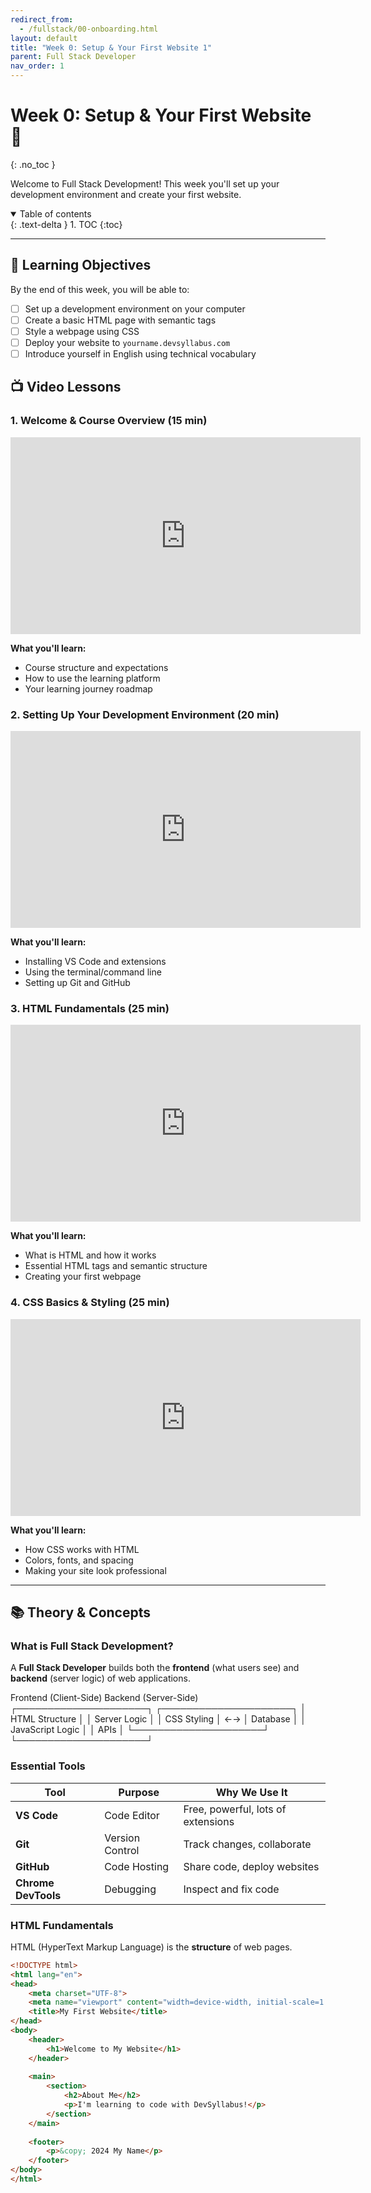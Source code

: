 ```yaml
---
redirect_from:
  - /fullstack/00-onboarding.html
layout: default
title: "Week 0: Setup & Your First Website 1"
parent: Full Stack Developer
nav_order: 1
---
```


# Week 0: Setup & Your First Website 🌱
{: .no_toc }

Welcome to Full Stack Development! This week you'll set up your development environment and create your first website.

<details open markdown="block">
  <summary>
    Table of contents
  </summary>
  {: .text-delta }
1. TOC
{:toc}
</details>

---

## 🎯 Learning Objectives

By the end of this week, you will be able to:
- [ ] Set up a development environment on your computer
- [ ] Create a basic HTML page with semantic tags
- [ ] Style a webpage using CSS
- [ ] Deploy your website to `yourname.devsyllabus.com`
- [ ] Introduce yourself in English using technical vocabulary

## 📺 Video Lessons

### 1. Welcome & Course Overview (15 min)
<iframe width="560" height="315" src="https://www.youtube.com/embed/VIDEO_ID_WEEK0_INTRO" title="Full Stack Week 0 - Introduction" frameborder="0" allowfullscreen></iframe>

**What you'll learn:**
- Course structure and expectations
- How to use the learning platform
- Your learning journey roadmap

### 2. Setting Up Your Development Environment (20 min)
<iframe width="560" height="315" src="https://www.youtube.com/embed/VIDEO_ID_SETUP" title="Development Environment Setup" frameborder="0" allowfullscreen></iframe>

**What you'll learn:**
- Installing VS Code and extensions
- Using the terminal/command line
- Setting up Git and GitHub

### 3. HTML Fundamentals (25 min)
<iframe width="560" height="315" src="https://www.youtube.com/embed/VIDEO_ID_HTML" title="HTML Fundamentals" frameborder="0" allowfullscreen></iframe>

**What you'll learn:**
- What is HTML and how it works
- Essential HTML tags and semantic structure
- Creating your first webpage

### 4. CSS Basics & Styling (25 min)
<iframe width="560" height="315" src="https://www.youtube.com/embed/VIDEO_ID_CSS" title="CSS Basics" frameborder="0" allowfullscreen></iframe>

**What you'll learn:**
- How CSS works with HTML
- Colors, fonts, and spacing
- Making your site look professional

---

## 📚 Theory & Concepts

### What is Full Stack Development?

A **Full Stack Developer** builds both the **frontend** (what users see) and **backend** (server logic) of web applications.

Frontend (Client-Side)          Backend (Server-Side)
┌─────────────────────┐        ┌─────────────────────┐
│   HTML Structure    │        │   Server Logic      │
│   CSS Styling       │   ←→   │   Database          │
│   JavaScript Logic  │        │   APIs              │
└─────────────────────┘        └─────────────────────┘

### Essential Tools

| Tool | Purpose | Why We Use It |
|------|---------|---------------|
| **VS Code** | Code Editor | Free, powerful, lots of extensions |
| **Git** | Version Control | Track changes, collaborate |
| **GitHub** | Code Hosting | Share code, deploy websites |
| **Chrome DevTools** | Debugging | Inspect and fix code |

### HTML Fundamentals

HTML (HyperText Markup Language) is the **structure** of web pages.
```html
<!DOCTYPE html>
<html lang="en">
<head>
    <meta charset="UTF-8">
    <meta name="viewport" content="width=device-width, initial-scale=1.0">
    <title>My First Website</title>
</head>
<body>
    <header>
        <h1>Welcome to My Website</h1>
    </header>
    
    <main>
        <section>
            <h2>About Me</h2>
            <p>I'm learning to code with DevSyllabus!</p>
        </section>
    </main>
    
    <footer>
        <p>&copy; 2024 My Name</p>
    </footer>
</body>
</html>
